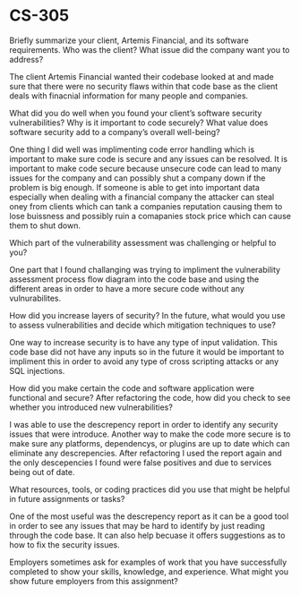 # CS-305


Briefly summarize your client, Artemis Financial, and its software requirements. Who was the client? What issue did the company want you to address?

The client Artemis Financial wanted their codebase looked at and made sure that there were no security flaws within that code base as the client deals with finacnial information for many people and companies.

What did you do well when you found your client’s software security vulnerabilities? Why is it important to code securely? What value does software security add to a company’s overall well-being?

One thing I did well was implimenting code error handling which is important to make sure code is secure and any issues can be resolved. It is important to make code secure because unsecure code can lead to many issues for the company and can possibly shut a company down if the problem is big enough. If someone is able to get into important data especially when dealing with a financial company the attacker can steal oney from clients which can tank a companies reputation causing them to lose buissness and possibly ruin a comapanies stock price which can cause them to shut down. 

Which part of the vulnerability assessment was challenging or helpful to you?

One part that I found challanging was trying to impliment the vulnerability assessment process flow diagram into the code base and using the different areas in order to have a more secure code without any vulnurabilites. 

How did you increase layers of security? In the future, what would you use to assess vulnerabilities and decide which mitigation techniques to use?

One way to increase security is to have any type of input validation. This code base did not have any inputs so in the future it would be important to impliment this in order to avoid any type of cross scripting attacks or any SQL injections.

How did you make certain the code and software application were functional and secure? After refactoring the code, how did you check to see whether you introduced new vulnerabilities?

I was able to use the descrepency report in order to identify any security issues that were introduce. Another way to make the code more secure is to make sure any platforms, dependencys, or plugins are up to date which can eliminate any descrepencies. After refactoring I used the report again and the only descepencies I found were false positives and due to services being out of date.

What resources, tools, or coding practices did you use that might be helpful in future assignments or tasks?

One of the most useful was the descrepency report as it can be a good tool in order to see any issues that may be hard to identify by just reading through the code base. It can also help becuase it offers suggestions as to how to fix the security issues. 



Employers sometimes ask for examples of work that you have successfully completed to show your skills, knowledge, and experience. What might you show future employers from this assignment?

